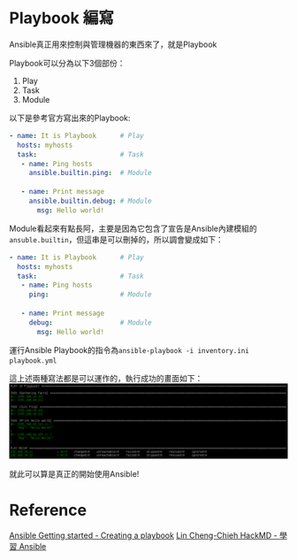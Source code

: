 # Playbook 編寫
Ansible真正用來控制與管理機器的東西來了，就是Playbook

Playbook可以分為以下3個部份：
1. Play
2. Task
3. Module

以下是參考官方寫出來的Playbook:
```YAML
- name: It is Playbook      # Play
  hosts: myhosts
  task:                     # Task    
   - name: Ping hosts
     ansible.builtin.ping:  # Module

   - name: Print message
     ansible.builtin.debug: # Module
       msg: Hello world!
```

Module看起來有點長阿，主要是因為它包含了宣告是Ansible內建模組的`ansuble.builtin`，但這串是可以刪掉的，所以調會變成如下：
```YAML
- name: It is Playbook      # Play
  hosts: myhosts
  task:                     # Task    
   - name: Ping hosts
     ping:                  # Module

   - name: Print message
     debug:                 # Module
       msg: Hello world!
```
運行Ansible Playbook的指令為`ansible-playbook -i inventory.ini playbook.yml`

這上述兩種寫法都是可以運作的，執行成功的畫面如下：![](../Pictures/playbook_ok.png)

就此可以算是真正的開始使用Ansible!

# Reference
[Ansible Getting started - Creating a playbook](https://docs.ansible.com/ansible/latest/getting_started/get_started_playbook.html)
[Lin Cheng-Chieh HackMD - 學習 Ansible](https://hackmd.io/@blueskyson/learn-ansible)
